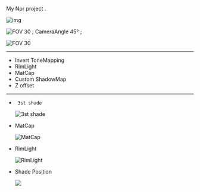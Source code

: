 My Npr project .

![img](https://cdn.jsdelivr.net/gh/MatouSakura/blog-img/202109172332097.png)

![                                                                    FOV 30 ; CameraAngle 45° ;](https://cdn.jsdelivr.net/gh/MatouSakura/blog-img/20210916160303.png)

![                                                                                FOV 30 ](https://cdn.jsdelivr.net/gh/MatouSakura/blog-img/20210916160838.png)

------

- Invert ToneMapping
- RimLight
- MatCap
- Custom ShadowMap
- Z offset

------

- ```
   3st shade
  ```

  ![                                                                            3st shade](https://cdn.jsdelivr.net/gh/MatouSakura/blog-img/202109180034208.png)

- MatCap

  ![                                                                              MatCap](https://cdn.jsdelivr.net/gh/MatouSakura/blog-img/202109180041956.png)

- RimLight

  ![                                                                           RimLight](https://cdn.jsdelivr.net/gh/MatouSakura/blog-img/202109180045630.png)

- Shade Position

  ![](https://cdn.jsdelivr.net/gh/MatouSakura/blog-img/202109180056241.gif)
